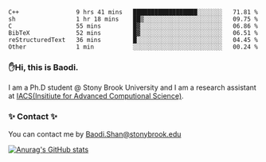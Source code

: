<!--START_SECTION:waka-->

```text
C++                9 hrs 41 mins   ██████████████████░░░░░░░   71.81 %
sh                 1 hr 18 mins    ██▒░░░░░░░░░░░░░░░░░░░░░░   09.75 %
C                  55 mins         █▓░░░░░░░░░░░░░░░░░░░░░░░   06.86 %
BibTeX             52 mins         █▓░░░░░░░░░░░░░░░░░░░░░░░   06.51 %
reStructuredText   36 mins         █░░░░░░░░░░░░░░░░░░░░░░░░   04.45 %
Other              1 min           ░░░░░░░░░░░░░░░░░░░░░░░░░   00.24 %
```

<!--END_SECTION:waka-->

### ✋Hi, this is Baodi. 

I am a Ph.D student @ Stony Brook University and I am a research assistant at [IACS(Insitiute for Advanced Computional Science)](https://iacs.stonybrook.edu/).

### ✨ Contact ✨

You can contact me by [Baodi.Shan@stonybrook.edu](mailto:Baodi.Shan@stonybrook.edu)

[![Anurag's GitHub stats](https://github-readme-stats.vercel.app/api?username=lwshanbd&theme=jolly&show_icons=true&count_private=true&include_all_commits=true)](https://github.com/anuraghazra/github-readme-stats)



<!--
**lwshanbd/lwshanbd** is a ✨ _special_ ✨ repository because its `README.md` (this file) appears on your GitHub profile.

Here are some ideas to get you started:

- 🔭 I’m currently working on ...
- 🌱 I’m currently learning ...
- 👯 I’m looking to collaborate on ...
- 🤔 I’m looking for help with ...
- 💬 Ask me about ...
- 📫 How to reach me: ...
- 😄 Pronouns: ...
- ⚡ Fun fact: ...
-->
